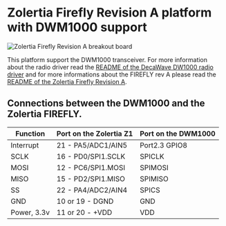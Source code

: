 Zolertia Firefly Revision A platform with DWM1000 support
============================================

![Zolertia Firefly Revision A breakout board][firefly-reva]

This platform support the DWM1000 transceiver. 
For more information about the radio driver read the [README of the DecaWave DW1000 radio driver](../../../dev/dw1000/README.md) and for more informations about the FIREFLY rev A please read the [README of the Zolertia Firefly Revision A](../firefly-reva/README.md).

Connections between the DWM1000 and the Zolertia FIREFLY.
------

|Function       | Port on the Zolertia Z1 | Port on the DWM1000 |
| ------------- | ----------------------- | ------------------- |
| Interrupt     | 21 - PA5/ADC1/AIN5      | Port2.3 GPIO8       |
| SCLK          | 16 - PD0/SPI1.SCLK      | SPICLK              |
| MOSI          | 12 - PC6/SPI1.MOSI      | SPIMOSI             |
| MISO          | 15 - PD2/SPI1.MISO      | SPIMISO             |
| SS            | 22 - PA4/ADC2/AIN4  	  | SPICS               |
| GND           | 10 or 19 - DGND         | GND                 |
| Power, 3.3v   | 11 or 20 - +VDD         | VDD                 |


[firefly-reva]: ../images/firefly-reva.jpg "Zolertia Firefly Revision A breakout board"
[readme-dw1000]: ../../../dev/dw1000/README.md "README of the DecaWave DW1000 radio driver"
[readme-firefly-reva]: ../firefly-reva/README.md "README of the Zolertia Firefly Revision A"